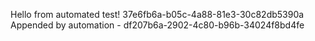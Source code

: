 Hello from automated test! 37e6fb6a-b05c-4a88-81e3-30c82db5390a
Appended by automation - df207b6a-2902-4c80-b96b-34024f8bd4fe